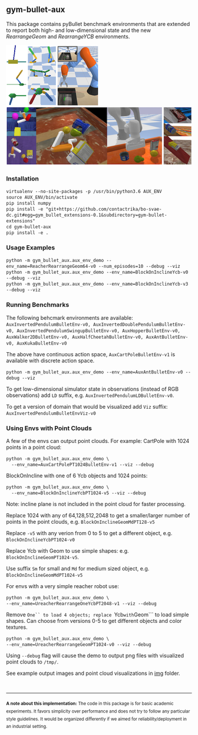 ## gym-bullet-aux

This package contains pyBullet benchmark environments that are extended to report both high- and low-dimensional state and the new *RearrangeGeom* and *RearrangeYCB* environments.

![pyBullet benchmarks](gym_bullet_aux/envs/data/img/pyBullet_benchmarks.png)
![Rearrange envs](gym_bullet_aux/envs/data/img/Rearrange_and_YCB.png)

### Installation

```
virtualenv --no-site-packages -p /usr/bin/python3.6 AUX_ENV
source AUX_ENV/bin/activate
pip install numpy
pip install -e "git+https://github.com/contactrika/bo-svae-dc.git#egg=gym_bullet_extensions-0.1&subdirectory=gym-bullet-extensions"
cd gym-bullet-aux
pip install -e .
```

### Usage Examples
```
python -m gym_bullet_aux.aux_env_demo --env_name=ReacherRearrangeGeom64-v0 --num_episodes=10 --debug --viz
python -m gym_bullet_aux.aux_env_demo --env_name=BlockOnInclineYcb-v0 --debug --viz
python -m gym_bullet_aux.aux_env_demo --env_name=BlockOnInclineYcb-v3 --debug --viz
```

### Running  Benchmarks

The following behcmark environments are available:
```AuxInvertedPendulumBulletEnv-v0, AuxInvertedDoublePendulumBulletEnv-v0, AuxInvertedPendulumSwingupBulletEnv-v0, AuxHopperBulletEnv-v0, AuxWalker2DBulletEnv-v0, AuxHalfCheetahBulletEnv-v0, AuxAntBulletEnv-v0, AuxKukaBulletEnv-v0```

The above have continuous action space, ```AuxCartPoleBulletEnv-v1``` is available with discrete action space.

```
python -m gym_bullet_aux.aux_env_demo --env_name=AuxAntBulletEnv-v0 --debug --viz
```

To get low-dimensional simulator state in observations (instead of RGB observations) add ```LD``` suffix, e.g. ```AuxInvertedPendulumLDBulletEnv-v0```.

To get a version of domain that would be visualized add ```Viz``` suffix: ```AuxInvertedPendulumBulletEnvViz-v0```

### Using Envs with Point Clouds

A few of the envs can output point clouds.
For example: CartPole with 1024 points in a point cloud:

```
python -m gym_bullet_aux.aux_env_demo \
  --env_name=AuxCartPolePT1024BulletEnv-v1 --viz --debug
```

BlockOnIncline with one of 6 Ycb objects and 1024 points:

```
python -m gym_bullet_aux.aux_env_demo \
  --env_name=BlockOnInclineYcbPT1024-v5 --viz --debug
```

Note: incline plane is not included in the point cloud for 
faster processing.

Replace 1024 with any of 64,128,512,2048 to get a smaller/larger
number of points in the point clouds,
e.g. ```BlockOnInclineGeomMdPT128-v5```

Replace ```-v5``` with any verion from 0 to 5 to get a different object,
e.g. ```BlockOnInclineYcbPT1024-v0```

Replace Ycb with Geom to use simple shapes:
e.g. ```BlockOnInclineGeomPT1024-v5```.

Use suffix ```Sm``` for small and ```Md``` for medium sized object,
e.g. ```BlockOnInclineGeomMdPT1024-v5```


For envs with a very simple reacher robot use:

```
python -m gym_bullet_aux.aux_env_demo \
--env_name=UreacherRearrangeOneYcbPT2048-v1 --viz --debug
```

Remove ```One`` to load 4 objects; replace ```Ycb``` with ```Geom```
to load simple shapes. Can choose from versions 0-5 to get different
objects and color textures.

```
python -m gym_bullet_aux.aux_env_demo \
--env_name=UreacherRearrangeGeomPT1024-v0 --viz --debug
```

Using ```--debug``` flag will cause the demo to output png
files with visualized point clouds to ```/tmp/```.

See example output images and point cloud visualizations in
[img](img) folder.

<br />
<hr />

<sub>**A note about this implementation:** The code in this package is for basic academic experiments.
It favors simplicity over performance and does not try to follow any particular style guidelines. It would be organized differently if we aimed for
reliability/deployment in an industrial setting.</sub>
